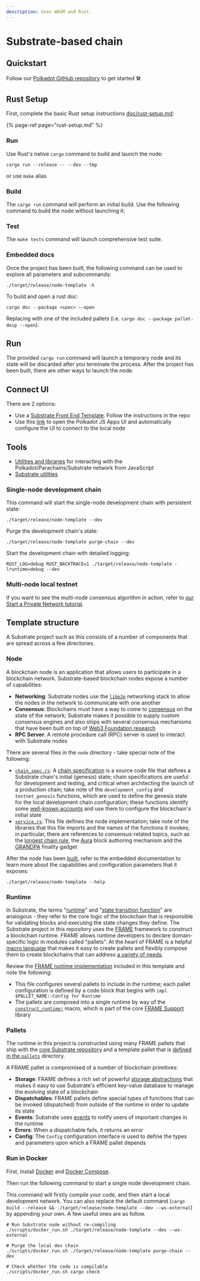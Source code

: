 ```yaml
---
description: Uses WASM and Rust.
---
```


# Substrate-based chain

## Quickstart

Follow our [Polkadot GitHub repository](https://github.com/DEIPworld/deip-polkadot) to get started 🛠️

## Rust Setup

First, complete the basic Rust setup instructions [doc/rust-setup.md](https://github.com/DEIPworld/deip-polkadot/blob/main/doc/rust-setup.md):

{% page-ref page="rust-setup.md" %}

### Run

Use Rust's native `cargo` command to build and launch the node:

```text
cargo run --release -- --dev --tmp
```

or use `make` alias

### Build

The `cargo run` command will perform an initial build. Use the following command to build the node without launching it:

### Test

The `make tests` command will launch comprehensive test suite.

### Embedded docs

Once the project has been built, the following command can be used to explore all parameters and subcommands:

```text
./target/release/node-template -h
```

To build and open a rust doc:

```text
cargo doc --package <spec> --open 
```

Replacing with one of the included pallets \(i.e. `cargo doc --package pallet-deip --open`\).

## Run

The provided `cargo run` command will launch a temporary node and its state will be discarded after you terminate the process. After the project has been built, there are other ways to launch the node.

## Connect UI

There are 2 options:

* Use a [Substrate Front End Template](https://github.com/substrate-developer-hub/substrate-front-end-template). Follow the instructions in the repo
* Use this [link](https://polkadot.js.org/apps/#/extrinsics?rpc=ws://127.0.0.1:9944) to open the Polkadot JS Apps UI and automatically configure the UI to connect to the local node

## Tools

* [Utilities and libraries](https://polkadot.js.org/docs/) for interacting with the Polkadot/Parachains/Substrate network from JavaScript
* [Substrate utilities](https://www.shawntabrizi.com/substrate-js-utilities/)

### Single-node development chain

This command will start the single-node development chain with persistent state:

```text
./target/release/node-template --dev
```

Purge the development chain's state:

```text
./target/release/node-template purge-chain --dev
```

Start the development chain with detailed logging:

```text
RUST_LOG=debug RUST_BACKTRACE=1 ./target/release/node-template -lruntime=debug --dev
```

### Multi-node local testnet

If you want to see the multi-node consensus algorithm in action, refer to [our Start a Private Network tutorial](https://substrate.dev/docs/en/tutorials/start-a-private-network/).

## Template structure

A Substrate project such as this consists of a number of components that are spread across a few directories.

### Node

A blockchain node is an application that allows users to participate in a blockchain network. Substrate-based blockchain nodes expose a number of capabilities:

* **Networking**: Substrate nodes use the [`libp2p`](https://libp2p.io/) networking stack to allow the nodes in the network to communicate with one another
* **Consensus**: Blockchains must have a way to come to [consensus](https://substrate.dev/docs/en/knowledgebase/advanced/consensus) on the state of the network; Substrate makes it possible to supply custom consensus engines and also ships with several consensus mechanisms that have been built on top of [Web3 Foundation research](https://research.web3.foundation/en/latest/polkadot/NPoS/index.html)
* **RPC Server**: A remote procedure call \(RPC\) server is used to interact with Substrate nodes

There are several files in the `node` directory - take special note of the following:

* [`chain_spec.rs`](https://github.com/DEIPworld/deip-polkadot/blob/main/node/src/chain_spec.rs): A [chain specification](https://substrate.dev/docs/en/knowledgebase/integrate/chain-spec) is a source code file that defines a Substrate chain's initial \(genesis\) state; chain specifications are useful for development and testing, and critical when architecting the launch of a production chain; take note of the `development_config` and `testnet_genesis` functions, which are used to define the genesis state for the local development chain configuration; these functions identify some [well-known accounts](https://substrate.dev/docs/en/knowledgebase/integrate/subkey#well-known-keys) and use them to configure the blockchain's initial state
* [`service.rs`](https://github.com/DEIPworld/deip-polkadot/blob/main/node/src/service.rs): This file defines the node implementation; take note of the libraries that this file imports and the names of the functions it invokes; in particular, there are references to consensus-related topics, such as the [longest chain rule](https://substrate.dev/docs/en/knowledgebase/advanced/consensus#longest-chain-rule), the [Aura](https://substrate.dev/docs/en/knowledgebase/advanced/consensus#aura) block authoring mechanism and the [GRANDPA](https://substrate.dev/docs/en/knowledgebase/advanced/consensus#grandpa) finality gadget

After the node has been [built](./#build), refer to the embedded documentation to learn more about the capabilities and configuration parameters that it exposes:

```text
./target/release/node-template --help
```

### Runtime

In Substrate, the terms "[runtime](https://substrate.dev/docs/en/knowledgebase/getting-started/glossary#runtime)" and "[state transition function](https://substrate.dev/docs/en/knowledgebase/getting-started/glossary#stf-state-transition-function)" are analogous - they refer to the core logic of the blockchain that is responsible for validating blocks and executing the state changes they define. The Substrate project in this repository uses the [FRAME](https://substrate.dev/docs/en/knowledgebase/runtime/frame) framework to construct a blockchain runtime. FRAME allows runtime developers to declare domain-specific logic in modules called "pallets". At the heart of FRAME is a helpful [macro language](https://substrate.dev/docs/en/knowledgebase/runtime/macros) that makes it easy to create pallets and flexibly compose them to create blockchains that can address [a variety of needs](https://www.substrate.io/substrate-users/).

Review the [FRAME runtime implementation](https://github.com/DEIPworld/deip-polkadot/blob/main/runtime/src/lib.rs) included in this template and note the following:

* This file configures several pallets to include in the runtime; each pallet configuration is defined by a code block that begins with `impl $PALLET_NAME::Config for Runtime`
* The pallets are composed into a single runtime by way of the [`construct_runtime!`](https://crates.parity.io/frame_support/macro.construct_runtime.html) macro, which is part of the core [FRAME Support](https://substrate.dev/docs/en/knowledgebase/runtime/frame#support-library) library

### Pallets

The runtime in this project is constructed using many FRAME pallets that ship with the [core Substrate repository](https://github.com/paritytech/substrate/tree/master/frame) and a template pallet that is [defined in the `pallets`](https://github.com/DEIPworld/deip-polkadot/blob/main/pallets/template/src/lib.rs) directory.

A FRAME pallet is compromised of a number of blockchain primitives:

* **Storage**: FRAME defines a rich set of powerful [storage abstractions](https://substrate.dev/docs/en/knowledgebase/runtime/storage) that makes it easy to use Substrate's efficient key-value database to manage the evolving state of a blockchain
* **Dispatchables**: FRAME pallets define special types of functions that can be invoked \(dispatched\) from outside of the runtime in order to update its state
* **Events**: Substrate uses [events](https://substrate.dev/docs/en/knowledgebase/runtime/events) to notify users of important changes in the runtime
* **Errors**: When a dispatchable fails, it returns an error
* **Config**: The `Config` configuration interface is used to define the types and parameters upon which a FRAME pallet depends

### Run in Docker

First, install [Docker](https://docs.docker.com/get-docker/) and [Docker Compose](https://docs.docker.com/compose/install/).

Then run the following command to start a single node development chain.

This command will firstly compile your code, and then start a local development network. You can also replace the default command \(`cargo build --release && ./target/release/node-template --dev --ws-external`\) by appending your own. A few useful ones are as follow.

```text
# Run Substrate node without re-compiling
./scripts/docker_run.sh ./target/release/node-template --dev --ws-external

# Purge the local dev chain
./scripts/docker_run.sh ./target/release/node-template purge-chain --dev

# Check whether the code is compilable
./scripts/docker_run.sh cargo check
```

